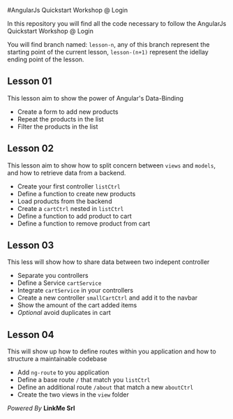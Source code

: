#AngularJs Quickstart Workshop @ Login

In this repository you will find all the code necessary to follow the AngularJs Quickstart Workshop @ Login

You will find branch named: `lesson-n`, any of this branch represent the starting point of the current lesson, `lesson-(n+1)` represent the idellay ending point of the lesson.

## Lesson 01

This lesson aim to show the power of Angular's Data-Binding

- Create a form to add new products
- Repeat the products in the list
- Filter the products in the list

## Lesson 02

This lesson aim to show how to split concern between `views` and `models`, and how to retrieve data from a backend.

- Create your first controller `listCtrl`
- Define a function to create new products
- Load products from the backend
- Create a `cartCtrl` nested in `listCtrl`
- Define a function to add product to cart
- Define a function to remove product from cart

## Lesson 03

This less will show how to share data between two indepent controller

- Separate you controllers
- Define a Service `cartService`
- Integrate `cartService` in your controllers
- Create a new controller `smallCartCtrl` and add it to the navbar
- Show the amount of the cart added items
- _Optional_ avoid duplicates in cart

## Lesson 04

This will show up how to define routes within you application and how to structure a maintainable codebase

- Add `ng-route` to you application
- Define a base route `/` that match you `listCtrl`
- Define an additional route `/about` that match a new `aboutCtrl`
- Create the two views in the `view` folder

_Powered By_
**LinkMe Srl**

